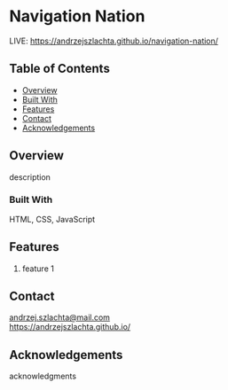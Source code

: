 # Navigation Nation
LIVE: https://andrzejszlachta.github.io/navigation-nation/

## Table of Contents

- [Overview](#overview)
- [Built With](#built-with)
- [Features](#features)
- [Contact](#contact)
- [Acknowledgements](#acknowledgements)

## Overview

description

### Built With

HTML, CSS, JavaScript

## Features

1. feature 1

## Contact

andrzej.szlachta@mail.com  
https://andrzejszlachta.github.io/  

## Acknowledgements

acknowledgments
